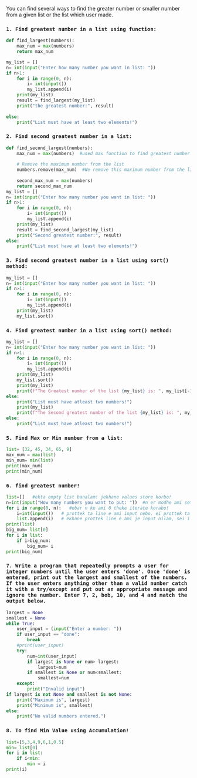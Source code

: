 You can find several ways to find the greater number or smaller number from a given list or the list  which user made.

### ```1. Find greatest number in a list using function:```
```python
def find_largest(numbers):
    max_num = max(numbers)
    return max_num

my_list = []
n= int(input("Enter how many number you want in list: "))
if n>1:
    for i in range(0, n):
        i= int(input())
        my_list.append(i)
    print(my_list)
    result = find_largest(my_list)
    print("the greatest number:", result)
    
else:
    print("List must have at least two elements!")
```

### ```2. Find second greatest number in a list:```
```python
def find_second_largest(numbers):
    max_num = max(numbers)  #used max function to find greatest number
    
    # Remove the maximum number from the list
    numbers.remove(max_num)  #We remove this maximum number from the list using the remove() method.
    
    second_max_num = max(numbers)
    return second_max_num
my_list = []
n= int(input("Enter how many number you want in list: "))
if n>1:
    for i in range(0, n):
        i= int(input())
        my_list.append(i)
    print(my_list)
    result = find_second_largest(my_list)
    print("Second greatest number:", result)
else:
    print("List must have at least two elements!")
```

### ```3. Find second greatest number in a list using sort() method:```
```python
my_list = []
n= int(input("Enter how many number you want in list: "))
if n>1:
    for i in range(0, n):
        i= int(input())
        my_list.append(i)
    print(my_list)
    my_list.sort()
```

### ```4. Find greatest number in a list using sort() method:```
```python
my_list = []
n= int(input("Enter how many number you want in list: "))
if n>1:
    for i in range(0, n):
        i= int(input())
        my_list.append(i)
    print(my_list)
    my_list.sort()
    print(my_list)
    print(f"The Greatest number of the list {my_list} is: ", my_list[-1])
else:
    print("List must have atleast two numbers!")
    print(my_list)
    print(f"The Second greatest number of the list {my_list} is: ", my_list[-2])
else:
    print("List must have atleast two numbers!")
```

### ```5. Find Max or Min number from a list:```
```python
list= [32, 45, 34, 65, 9]
max_num = max(list)
min_num= min(list)
print(max_num)
print(min_num)
```

### ```6. find greatest number!```
```python
list=[]   #ekta empty list banalam! jekhane values store korbo!
n=int(input("How many numbers you want to put: "))  #n er modhe ami set korchi je koto gulo number ani nebo!
for i in range(0, n):   #ebar n ke ami 0 theke iterate korabo!
    i=int(input())   # prottek ta line e ami input nebo. ei prottek ta line holo i,
    list.append(i)   # ekhane prottek line e ami je input nilam, sei i gulo ke ami list e append korchi.
print(list) 
big_num= list[0]
for i in list:
    if i>big_num:
        big_num= i
print(big_num)
```

### ```7. Write a program that repeatedly prompts a user for integer numbers until the user enters 'done'. Once 'done' is entered, print out the largest and smallest of the numbers. If the user enters anything other than a valid number catch it with a try/except and put out an appropriate message and ignore the number. Enter 7, 2, bob, 10, and 4 and match the output below.```
```python
largest = None
smallest = None
while True:
    user_input = (input("Enter a number: "))
    if user_input == "done":
        break
    #print(user_input)
    try:
        num=int(user_input)
        if largest is None or num> largest:
            largest=num
        if smallest is None or num<smallest:
            smallest=num
    except:
        print("Invalid input")
if largest is not None and smallest is not None:
    print("Maximum is", largest)
    print("Minimum is", smallest)
else:
    print("No valid numbers entered.")
```

### ```8. To find Min Value using Accumulation!```
```python
list=[5,3,4,9,6,1,0.5]
min= list[0]
for i in list:
    if i<min:
        min = i
print(i)
```
